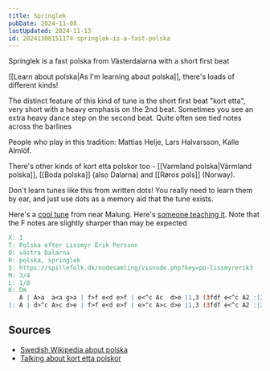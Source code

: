 ```yaml
---
title: Springlek
pubDate: 2024-11-08
lastUpdated: 2024-11-13
id: 20241108151174-springlek-is-a-fast-polska
---
```


Springlek is a fast polska from Västerdalarna with a short first beat

[[Learn about polska|As I'm learning about polska]], there's loads of different kinds!

The distinct feature of this kind of tune is the short first beat "kort etta", very short with a heavy emphasis on the 2nd beat. Sometimes you see an extra heavy dance step on the second beat. Quite often see tied notes across the barlines

People who play in this tradition: Mattias Helje, Lars Halvarsson, Kalle Almlöf.

There's other kinds of kort etta polskor too - [[Varmland polska|Värmland polska]], [[Boda polska]] (also Dalarna) and [[Røros pols]] (Norway).

Don't learn tunes like this from written dots! You really need to learn them by ear, and just use dots as a memory aid that the tune exists.

Here's a [cool tune](https://spillefolk.dk/nodesamling/visnode.php?key=po-lissmyrerik3) from near Malung. Here's [someone teaching it](https://www.youtube.com/watch?v=inTBNXRLTng). Note that the F notes are slightly sharper than may be expected

```abc
X: 1
T: Polska efter Lissmyr Erik Persson
O: västra Dalarna
R: polska, springlek
S: https://spillefolk.dk/nodesamling/visnode.php?key=po-lissmyrerik3
M: 3/4
L: 1/8
K: Dm
   A | A>a  a<a g>a | f>f e<d e>f | e<^c Ac  d>e |1,3 (3fdf e<^c A2 :|2,4 (3fe^c d3 :|
|: A | d>^c A>c d>e | f>f e<d e>f | e>^c A>c d>e |1,3 (3fdf e<^c A2 :|2,4 (3fe^c d3 :|
```

<div id="tune"></div>

<script>
ABCJS.renderAbc(
	"tune",
`X: 1
T: Polska efter Lissmyr Erik Persson
O: västra Dalarna
R: polska, springlek
M: 3/4
L: 1/8
K: Dm
   A | A>a a<a g>a | f>f e<d e>f | e<^c Ac d>e |1,3 (3fdf e<^c A2 :|2,4 (3fe^c d3 :|
|: A | d>^c A>c d>e | f>f e<d e>f | e>^c A>c d>e |1,3 (3fdf e<^c A2 :|2,4 (3fe^c d3 :|`,
	{responsive: 'resize'}
);
</script>

<lite-youtube videoid="inTBNXRLTng"></lite-youtube>

## Sources

- [Swedish Wikipedia about polska](<https://sv.wikipedia.org/wiki/Polska_(musik_och_dans)#Oj%C3%A4mna_polskor_(vanligen_%C3%A5ttondelspolskor_eller_triolpolskor)>)
- [Talking about kort etta polskor](https://www.youtube.com/watch?v=--merswt1Bk&list=WL)
